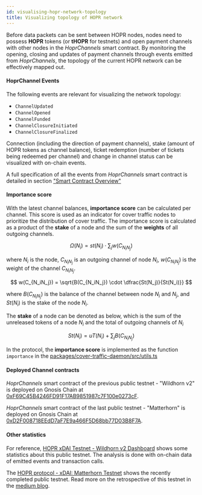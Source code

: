 ```yaml
---
id: visualising-hopr-network-topology
title: Visualizing topology of HOPR network
---
```


Before data packets can be sent between HOPR nodes, nodes need to possess **HOPR** tokens (or **tHOPR** for testnets) and open payment channels with other nodes in the _HoprChannels_ smart contract. By monitoring the opening, closing and updates of payment channels through events emitted from _HoprChannels_, the topology of the current HOPR network can be effectively mapped out.

#### HoprChannel Events

The following events are relevant for visualizing the network topology:

- `ChannelUpdated`
- `ChannelOpened`
- `ChannelFunded`
- `ChannelClosureInitiated`
- `ChannelClosureFinalized`

Connection (including the direction of payment channels), stake (amount of HOPR tokens as channel balance), ticket redemption (number of tickets being redeemed per channel) and change in channel status can be visualized with on-chain events.

A full specification of all the events from _HoprChannels_ smart contract is detailed in section ["Smart Contract Overview"](/developers/smart-contract)

#### Importance score

With the latest channel balances, **importance score** can be calculated per channel. This score is used as an indicator for cover traffic nodes to prioritize the distribution of cover traffic.
The importance score is calculated as a product of the **stake** of a node and the sum of the **weights** of all outgoing channels.

$$
\Omega(N_i) = st(N_i) \cdot \sum_{j} w(C_{N_iN_j})
$$

where $N_{i}$ is the node, $C_{N_iN_j}$ is an outgoing channel of node $N_{i}$, $w(C_{N_iN_j})$ is the weight of the channel $C_{N_iN_j}$.

$$
w(C_{N_iN_j}) = \sqrt{B(C_{N_iN_j}) \cdot \dfrac{St(N_j)}{St(N_i)}}
$$

where $B(C_{N_iN_j})$ is the balance of the channel between node $N_i$ and $N_j$, and $St(N_i)$ is the stake of the node $N_i$.

The **stake** of a node can be denoted as below, which is the sum of the unreleased tokens of a node $N_i$ and the total of outgoing channels of $N_i$

$$
St(N_i) = uT(N_i) + \sum_{j} B(C_{N_iN_j})
$$

In the protocol, the **importance score** is implemented as the function `importance` in the [packages/cover-traffic-daemon/src/utils.ts](https://github.com/hoprnet/hoprnet/blob/master/packages/cover-traffic-daemon/src/utils.ts)

#### Deployed Channel contracts

_HoprChannels_ smart contract of the previous public testnet - "Wildhorn v2" is deployed on Gnosis Chain at [0xF69C45B4246FD91F17AB9851987c7F100e0273cF](https://blockscout.com/xdai/mainnet/address/0xF69C45B4246FD91F17AB9851987c7F100e0273cF/contracts).

_HoprChannels_ smart contract of the last public testnet - "Matterhorn" is deployed on Gnosis Chain at [0xD2F008718EEdD7aF7E9a466F5D68bb77D03B8F7A](https://blockscout.com/xdai/mainnet/address/0xD2F008718EEdD7aF7E9a466F5D68bb77D03B8F7A/transactions).

#### Other statistics

For reference, [HOPR xDAI Testnet - Wildhorn v2 Dashboard](https://dune.xyz/hoprnet/HOPR-xDAI-Testnet-Wildhorn-v2) shows some statistics about this public testnet. The analysis is done with on-chain data of emitted events and transaction calls.

The [HOPR protocol - xDAI: Matterhorn Testnet](https://dune.xyz/hoprnet/HOPR-xDAI-Testnet-Matterhorn) shows the recently completed public testnet. Read more on the retrospective of this testnet in the [medium blog](https://medium.com/hoprnet/matterhorn-retrospective-c37f0077b13e).
